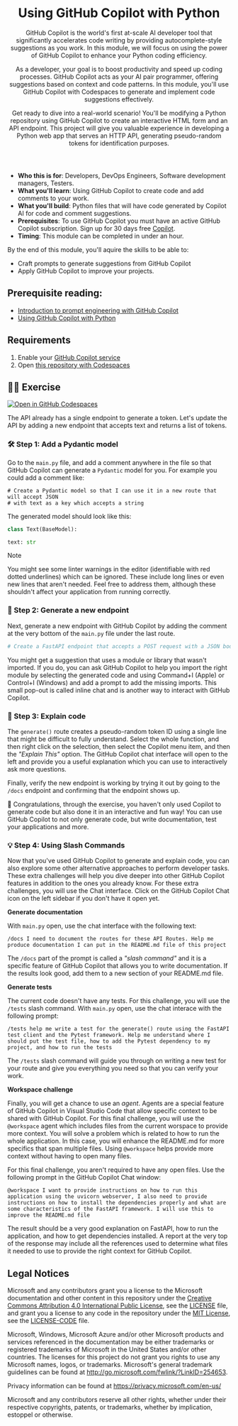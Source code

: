 <header>

# Using GitHub Copilot with Python

GitHub Copilot is the world's first at-scale AI developer tool that significantly accelerates code writing by providing autocomplete-style suggestions as you work. In this module, we will focus on using the power of GitHub Copilot to enhance your Python coding efficiency.

As a developer, your goal is to boost productivity and speed up coding processes. GitHub Copilot acts as your AI pair programmer, offering suggestions based on context and code patterns. In this module, you'll use GitHub Copilot with Codespaces to generate and implement code suggestions effectively.

Get ready to dive into a real-world scenario! You'll be modifying a Python repository using GitHub Copilot to create an interactive HTML form and an API endpoint. This project will give you valuable experience in developing a Python web app that serves an HTTP API, generating pseudo-random tokens for identification purposes.

</header>


- **Who this is for**: Developers, DevOps Engineers, Software development managers, Testers.
- **What you'll learn**: Using GitHub Copilot to create code and add comments to your work.
- **What you'll build**: Python files that will have code generated by Copilot AI for code and comment suggestions.
- **Prerequisites**: To use GitHub Copilot you must have an active GitHub Copilot subscription. Sign up for 30 days free [Copilot](https://github.com/settings/copilot).
- **Timing**: This module can be completed in under an hour.

By the end of this module, you'll aquire the skills to be able to:

- Craft prompts to generate suggestions from GitHub Copilot
- Apply GitHub Copilot to improve your projects.

## Prerequisite reading:
- [Introduction to prompt engineering with GitHub Copilot](https://learn.microsoft.com/training/modules/introduction-prompt-engineering-with-github-copilot//?WT.mc_id=academic-113596-abartolo)
- [Using GitHub Copilot with Python](https://learn.microsoft.com/en-us/training/modules/introduction-copilot-python/?WT.mc_id=academic-113596-abartolo)

## Requirements

1. Enable your [GitHub Copilot service](https://github.com/github-copilot/signup)
1. Open [this repository with Codespaces](https://codespaces.new/MicrosoftDocs/mslearn-copilot-codespaces-python)

## 💪🏽 Exercise

[![Open in GitHub Codespaces](https://github.com/codespaces/badge.svg)](https://codespaces.new/MicrosoftDocs/mslearn-copilot-codespaces-python)

The API already has a single endpoint to generate a token. Let's update the API by adding a new endpoint that accepts text and returns a list of tokens.

### 🛠 Step 1: Add a Pydantic model

Go to the `main.py` file, and add a comment anywhere in the file so that GitHub Copilot can generate a `Pydantic` model for you. For example you could add a comment like: 

```
# Create a Pydantic model so that I can use it in a new route that will accept JSON
# with text as a key which accepts a string
```

The generated model should look like this:

```python
class Text(BaseModel): 

text: str
```

> [!NOTE]
> You might see some linter warnings in the editor (identifiable with red dotted underlines) which can be ignored. These include long lines or even new lines that aren't needed. Feel free to address them, although these shouldn't affect your application from running correctly.

### 🔎 Step 2: Generate a new endpoint

Next, generate a new endpoint with GitHub Copilot by adding the comment at the very bottom of the `main.py` file under the last route.

```python
# Create a FastAPI endpoint that accepts a POST request with a JSON body containing a single field called "text" and returns a checksum of the text 
```

You might get a suggestion that uses a module or library that wasn't imported. If you do, you can ask GitHub Copilot to help you import the right module by selecting the generated code and using Command+I (Apple) or Control+I (Windows) and add a prompt to add the missing imports. This small pop-out is called inline chat and is another way to interact with GitHub Copilot.

### 🐍 Step 3: Explain code

The `generate()` route creates a pseudo-random token ID using a single line that might be difficult to fully understand. Select the whole function, and then right click on the selection, then select the Copilot menu item, and then the _"Explain This"_ option. The GitHub Copilot chat interface will open to the left and provide you a useful explanation which you can use to interactively ask more questions.

Finally, verify the new endpoint is working by trying it out by going to the `/docs` endpoint and confirming that the endpoint shows up.

🚀 Congratulations, through the exercise, you haven't only used Copilot to generate code but also done it in an interactive and fun way! You can use GitHub Copilot to not only generate code, but write documentation, test your applications and more.

### 💡 Step 4: Using Slash Commands

Now that you've used GitHub Copilot to generate and explain code, you can also explore some other alternative approaches to perform developer tasks. These extra challenges will help you dive deeper into other GitHub Copilot features in addition to the ones you already know. For these extra challenges, you will use the Chat interface. Click on the GitHub Copilot Chat icon on the left sidebar if you don't have it open yet.

**Generate documentation**
 
With `main.py` open, use the chat interface with the following text:

```
/docs I need to document the routes for these API Routes. Help me produce documentation I can put in the README.md file of this project
```

The `/docs` part of the prompt is called a _"slash command"_ and it is a specific feature of GitHub Copilot that allows you to write documentation. If the results look good, add them to a new section of your README.md file.


**Generate tests**
 
The current code doesn't have any tests. For this challenge, you will use the `/tests` slash command. With `main.py` open, use the chat interace with the following prompt:

```
/tests help me write a test for the generate() route using the FastAPI test client and the Pytest framework. Help me understand where I should put the test file, how to add the Pytest dependency to my project, and how to run the tests
```

The `/tests` slash command will guide you through on writing a new test for your route and give you everything you need so that you can verify your work.

**Workspace challenge**
 
Finally, you will get a chance to use an _agent_. Agents are a special feature of GitHub Copilot in Visual Studio Code that allow specific context to be shared with GitHub Copilot. For this final challenge, you will use the `@workspace` agent which includes files from the current worspace to provide more context. You will solve a problem which is related to how to run the whole application. In this case, you will enhance the README.md for more specifics that span multiple files. Using `@workspace` helps provide more context without having to open many files.

For this final challenge, you aren't required to have any open files. Use the following prompt in the GitHub Copilot Chat window:

```
@workspace I want to provide instructions on how to run this application using the uvicorn webserver, I also need to provide instructions on how to install the dependencies properly and what are some characteristics of the FastAPI framework. I will use this to improve the README.md file
```

The result should be a very good explanation on FastAPI, how to run the application, and how to get dependencies installed. A report at the very top of the response may include all the references used to determine what files it needed to use to provide the right context for GitHub Copilot.



## Legal Notices

Microsoft and any contributors grant you a license to the Microsoft documentation and other content
in this repository under the [Creative Commons Attribution 4.0 International Public License](https://creativecommons.org/licenses/by/4.0/legalcode),
see the [LICENSE](LICENSE) file, and grant you a license to any code in the repository under the [MIT License](https://opensource.org/licenses/MIT), see the
[LICENSE-CODE](LICENSE-CODE) file.

Microsoft, Windows, Microsoft Azure and/or other Microsoft products and services referenced in the documentation
may be either trademarks or registered trademarks of Microsoft in the United States and/or other countries.
The licenses for this project do not grant you rights to use any Microsoft names, logos, or trademarks.
Microsoft's general trademark guidelines can be found at http://go.microsoft.com/fwlink/?LinkID=254653.

Privacy information can be found at https://privacy.microsoft.com/en-us/

Microsoft and any contributors reserve all other rights, whether under their respective copyrights, patents,
or trademarks, whether by implication, estoppel or otherwise.
